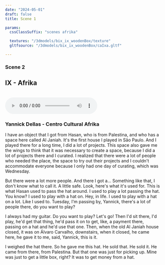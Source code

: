 ```yaml
---
date: "2024-05-01"
draft: false
title: Scene 1

params:
  cssClassSuffix: "scenes afrika"

  textures: "/3dmodels/bix_ix_woodenBox/texture"
  gltfsource: "/3dmodels/bix_ix_woodenBox/caIxa.gltf"

---
```

### Scene 2
## IX - Afrika
<canvas id="c"></canvas>
<br>
<audio controls class="">
    <source src="/audio/Afrika_quadro.mp3">  type="audio/mpeg">Your browser does not support the audio element.
</audio>
<h3>Yannick Dellas - Centro Cultural Afrika</h3>
<p>I have an object that I got from Hasan, who is from Palestina, and who has a space here called Al Janiah. It's the first house I played in São Paulo. And I played there for a long time, I did a lot of projects. This space also gave me the wings to think that it was necessary to create a space, because I did a lot of projects there and I curated. I realized that there were a lot of people who needed the place, the space to try out their projects and I couldn't accommodate everyone because I only had one day of curating, which was Wednesday.</p>

<p>But there were a lot more people. And there I got a... Something like that, I don't know what to call it. A little safe. Look, here's what it's used for. This is what Hasan used to pass the hat around. I used to play a lot passing the hat. You know? I used to play with a hat on.  Hey, in life. I used to play with a hat on a lot. Like I used to.  Tuesday, I'm passing by, Yannick, there's a lot of people there, do you want to play?</p>

<p>I always had my guitar. Do you want to play? Let's go! Then I'd sit there, I'd play, he'd get that thing, he'd pass it on to get, like, a payment there, passing on a hat and he'd use that one. Then, when the old Al Janiah house closed, it was on Álvaro Carvalho, downstairs, when it closed, he came here, he gave it to me, said, Yannick, this is it.</p>

<p>I weighed the hat there. So he gave me this hat. He sold that. He sold it. He came from there, from Palestina. But that one was just for picking up. Mine was just to get a little box, right? It was to get money from a hat.</p>
